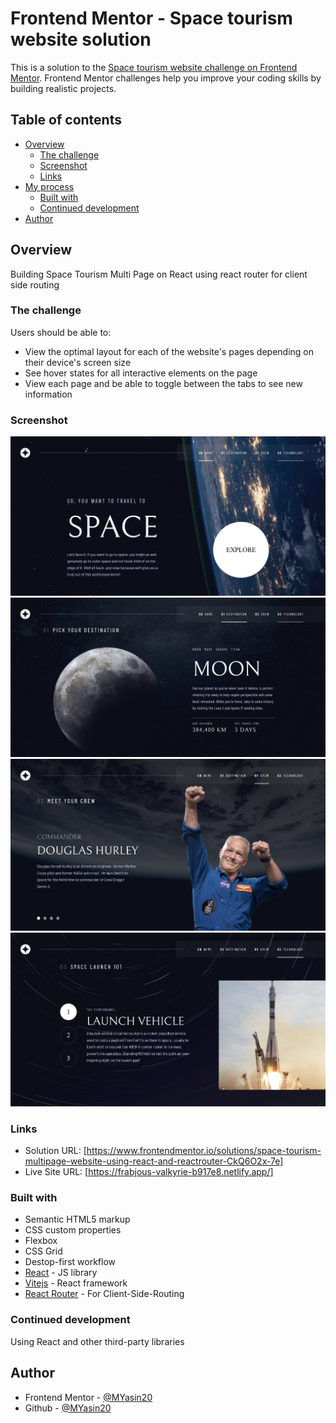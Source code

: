 # Frontend Mentor - Space tourism website solution

This is a solution to the [Space tourism website challenge on Frontend Mentor](https://www.frontendmentor.io/challenges/space-tourism-multipage-website-gRWj1URZ3). Frontend Mentor challenges help you improve your coding skills by building realistic projects. 

## Table of contents

- [Overview](#overview)
  - [The challenge](#the-challenge)
  - [Screenshot](#screenshot)
  - [Links](#links)
- [My process](#my-process)
  - [Built with](#built-with)
  - [Continued development](#continued-development)
- [Author](#author)


## Overview
  Building Space Tourism Multi Page on React using react router for client side routing

### The challenge

Users should be able to:

- View the optimal layout for each of the website's pages depending on their device's screen size
- See hover states for all interactive elements on the page
- View each page and be able to toggle between the tabs to see new information

### Screenshot

![](./screenshots/screenshot-landing-page.png)
![](./screenshots/screenshot-destination-page.png)
![](./screenshots/screenshot-crew-page.png)
![](./screenshots/screenshot-technology-page.png)

### Links

- Solution URL: [https://www.frontendmentor.io/solutions/space-tourism-multipage-website-using-react-and-reactrouter-CkQ6O2x-7e]
- Live Site URL: [https://frabjous-valkyrie-b917e8.netlify.app/]

### Built with

- Semantic HTML5 markup
- CSS custom properties
- Flexbox
- CSS Grid
- Destop-first workflow
- [React](https://reactjs.org/) - JS library
- [Vitejs](https://vitejs.dev/) - React framework
- [React Router](https://reactrouter.com/) - For Client-Side-Routing

### Continued development
Using React and other third-party libraries

## Author
- Frontend Mentor - [@MYasin20](https://www.frontendmentor.io/profile/MYasin20)
- Github - [@MYasin20](https://github.com/MYasin20)
